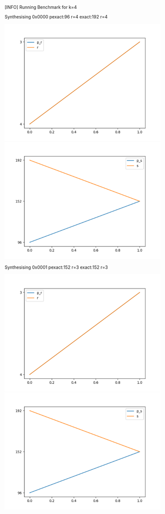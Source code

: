[INFO] Running Benchmark for k=4

Synthesising 0x0000 pexact:96 r=4 exact:192 r=4

![Bench_1](benchmark_r.png) ![Bench_2](benchmark_s.png  )

Synthesising 0x0001 pexact:152 r=3 exact:152 r=3

![Bench_1](benchmark_r.png) ![Bench_2](benchmark_s.png  )


